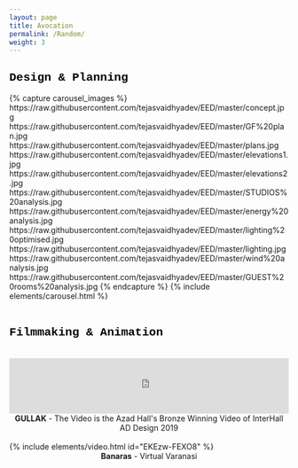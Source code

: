 ```yaml
---
layout: page
title: Avocation
permalink: /Random/
weight: 3
---
```

<h2 style="color:black;font-family:'Courier New'">
Design & Planning 
</h2> 
{% capture carousel_images %}
https://raw.githubusercontent.com/tejasvaidhyadev/EED/master/concept.jpg
https://raw.githubusercontent.com/tejasvaidhyadev/EED/master/GF%20plan.jpg
https://raw.githubusercontent.com/tejasvaidhyadev/EED/master/plans.jpg
https://raw.githubusercontent.com/tejasvaidhyadev/EED/master/elevations1.jpg
https://raw.githubusercontent.com/tejasvaidhyadev/EED/master/elevations2.jpg
https://raw.githubusercontent.com/tejasvaidhyadev/EED/master/STUDIOS%20analysis.jpg
https://raw.githubusercontent.com/tejasvaidhyadev/EED/master/energy%20analysis.jpg
https://raw.githubusercontent.com/tejasvaidhyadev/EED/master/lighting%20optimised.jpg
https://raw.githubusercontent.com/tejasvaidhyadev/EED/master/lighting.jpg
https://raw.githubusercontent.com/tejasvaidhyadev/EED/master/wind%20analysis.jpg
https://raw.githubusercontent.com/tejasvaidhyadev/EED/master/GUEST%20rooms%20analysis.jpg
{% endcapture %}
{% include elements/carousel.html %}

<br />
<br />
<h2 style="color:black;font-family:'Courier New'">
Filmmaking & Animation
</h2> 
<br />
<div class="video">
  <iframe src="https://www.youtube.com/embed/fXBVEMjGIZU" frameborder="0" width="100%" height="100" ></iframe>

</div> 
<div style="text-align:center;">
<B>GULLAK</B> - The Video is the Azad Hall's Bronze Winning Video of InterHall AD Design 2019
</div>
<br />
<div class="row">
{% include elements/video.html id="EKEzw-FEXO8" %}
</div>
<div style="text-align:center;">
<B> Banaras</B> - Virtual Varanasi 
</div>
